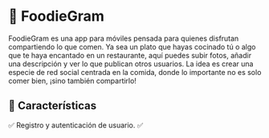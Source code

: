 # **📌 FoodieGram**
FoodieGram es una app para móviles pensada para quienes disfrutan compartiendo lo que comen. Ya sea un plato que hayas cocinado tú o algo que te haya encantado en un restaurante, aquí puedes subir fotos, añadir una descripción y ver lo que publican otros usuarios. La idea es crear una especie de red social centrada en la comida, donde lo importante no es solo comer bien, ¡sino también compartirlo!

## **📌 Características**
✅ Registro y autenticación de usuario.
✅ 



